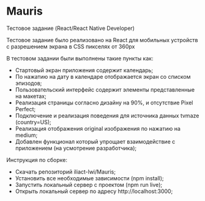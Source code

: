 # Mauris

Тестовое задание (React/React Native Developer)

Тестовое задание было реализовано на React для мобильных устройств с разрешением экрана в CSS пикселях от 360px

В тестовом задании были выполнены такие пункты как:
  - Стартовый экран приложения содержит календарь;
  - По нажатию на дату в календаре отображается экран со списком эпизодов;
  - Пользовательский интерфейс содержит элементы представленные на макетах;
  - Реализация страницы согласно дизайну на 90%, и отсутствие Pixel Perfect;
  - Подключение и реализация поведения для источника данных tvmaze (country=US);
  - Реализация отображения original изображения по нажатию на medium;
  - Добавлен функционал который упрощает взаимодействие с приложением (на усмотрение разработчика);
  
Инструкция по сборке:
  - Скачать репозиторий iliact-lwi/Mauris;
  - Установить все необходимые зависимости (npm install);
  - Запустить локальный сервер с проектом (npm run live);
  - Открыть локальный сервер по адресу http://localhost:3000;
